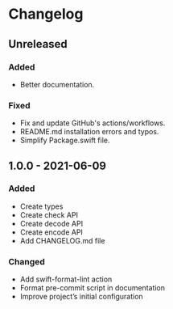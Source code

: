# Changelog

## Unreleased
### Added
- Better documentation.

### Fixed
- Fix and update GitHub's actions/workflows.
- README.md installation errors and typos.
- Simplify Package.swift file.

## 1.0.0 - 2021-06-09
### Added
- Create types
- Create check API
- Create decode API
- Create encode API
- Add CHANGELOG.md file

### Changed
- Add swift-format-lint action
- Format pre-commit script in documentation
- Improve project’s initial configuration
